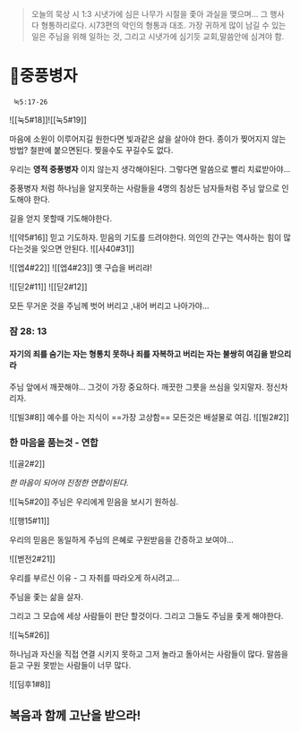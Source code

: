 > 오늘의 묵상 시 1:3
>       시냇가에 심은 나무가 시절을 좇아 과실을 맺으며... 그 행사 다 형통하리로다.
>            시73편의 악인의 형통과 대조. 
>            가장 귀하게 많이 남길 수 있는 일은  주님을 위해 일하는 것, 그리고 시냇가에 심기듯 교회,말씀안에 심겨야 함.

# 🛑중풍병자
     눅5:17-26
 
 ![[눅5#18]]![[눅5#19]]
 
마음에 소원이 이루어지길 원한다면 빛과같은 삶을 살아야 한다.
종이가 찢어지지 않는 방법?
철판에 붙으면된다. 찢을수도 꾸길수도 없다.

우리는 **영적 중풍병자** 이지 않는지 생각해야된다.
그렇다면  말씀으로 빨리 치료받아야...

중풍병자 처럼 하나님을 알지못하는 사람들을 4명의 침상든 남자들처럼 주님 앞으로 인도해야 한다.

길을 얻지 못할때 기도해야한다.

![[약5#16]]
     믿고 기도하자. 믿음의 기도를 드려야한다.
     의인의 간구는 역사하는 힘이 많다는것을 잊으면 안된다.
![[사40#31]]

![[엡4#22]] 
![[엡4#23]]
옛 구습을  버리랴!

![[딛2#11]] 
![[딛2#12]]

모든 무거운 것을 주님께 벗어  버리고 ,내어 버리고 나아가야...

### 잠 28: 13
#### 자기의 죄를 숨기는 자는 형통치 못하나 죄를 자복하고 버리는 자는 불쌍히 여김을 받으리라

주님 앞에서 깨끗해야... 그것이 가장 중요하다.
깨끗한 그릇을 쓰심을 잊지말자.
정신차리자.

![[빌3#8]]
 예수를 아는 지식이 ==가장 고상함== 모든것은 배설물로 여김.
![[빌2#2]]
### 한 마음을 품는것 - 연합 

![[골2#2]]

*한 마음이 되어야 진정한 연합이된다.*

![[눅5#20]]
주님은 우리에게 믿음을 보시기 원하심.

![[행15#11]]

 우리의 믿음은 동일하게 주님의 은혜로 구원받음을 간증하고 보여야...


![[벧전2#21]]

우리를 부르신 이유 - 그 자취를 따라오게 하시려고...

주님을 좇는 삶을 살자. 

그리고 그 모습에 세상 사람들이 판단 할것이다.
그리고 그들도 주님을 좇게 해야한다.

![[눅5#26]]

하나님과 자신을 직접 연결 시키지 못하고 그저 놀라고 돌아서는 사람들이 많다.
말씀을 듣고 구원 못받는 사람들이 너무 많다.

![[딤후1#8]]

## 복음과 함께 고난을 받으라!



 
 
